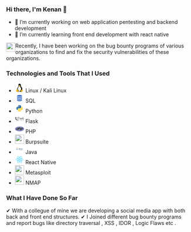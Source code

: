 ### Hi there, I'm Kenan 👋

<!--
**kenanyararbas/kenanyararbas** is a ✨ _special_ ✨ repository because its `README.md` (this file) appears on your GitHub profile.
-->

- 🔭 I’m currently working on web application pentesting and backend development
- 🌱 I’m currently learning front end development with react native


<img align="left" src="https://unpkg.com/simple-icons@v4/icons/openbugbounty.svg" width="25" height="25" style="Color:#F67909;" /> Recently, I have been working on the bug bounty programs of various organizations to find and fix the security vulnerabilities of these organizations.

### Technologies and Tools That I Used 
<div style="align-items:center;display:inline;width:40%">
<ul align="left" display="inline">
<li display="inline"><img src="https://raw.githubusercontent.com/github/explore/80688e429a7d4ef2fca1e82350fe8e3517d3494d/topics/linux/linux.png" width="25" height="25"/> Linux / Kali Linux </li><li><img  src="https://raw.githubusercontent.com/github/explore/80688e429a7d4ef2fca1e82350fe8e3517d3494d/topics/sql/sql.png" width="25" height="25"/> SQL </li>
<li><img  src="https://raw.githubusercontent.com/github/explore/80688e429a7d4ef2fca1e82350fe8e3517d3494d/topics/python/python.png" width="25" height="25"/> Python </li>
<li><img  src="https://raw.githubusercontent.com/github/explore/80688e429a7d4ef2fca1e82350fe8e3517d3494d/topics/flask/flask.png" width="25" height="25"/> Flask </li>
<li><img  src="https://raw.githubusercontent.com/github/explore/ccc16358ac4530c6a69b1b80c7223cd2744dea83/topics/php/php.png" width="25" height="25"/> PHP </li>
<li><img  src="https://avatars.githubusercontent.com/u/13749115?s=200&v=4" width="25" height="25"/> Burpsuite </li>
<li><img  src="https://raw.githubusercontent.com/github/explore/80688e429a7d4ef2fca1e82350fe8e3517d3494d/topics/java/java.png" width="25" height="25"/> Java </li>
<li><img  src="https://raw.githubusercontent.com/github/explore/80688e429a7d4ef2fca1e82350fe8e3517d3494d/topics/react-native/react-native.png" width="25" height="25"/> React Native </li>
<li><img  src="https://pbs.twimg.com/profile_images/580131056629735424/2ENTk2K2.png" width="25" height="25"/> Metasploit </li>
<li><img src="https://securityonline.info/wp-content/uploads/2017/02/Capture-23.png" width="25" height="25"/> NMAP </li>
</ul>
<div>

### What I Have Done So Far 

✔  With a collegue of mine we are developing a social media app with both back and front end structures.
✔  I Joined different bug bounty programs and report bugs like directory traversal , XSS , IDOR , Logic Flaws etc . 

